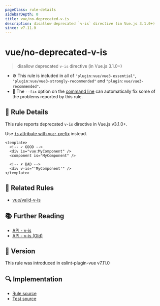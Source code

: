 ```yaml
---
pageClass: rule-details
sidebarDepth: 0
title: vue/no-deprecated-v-is
description: disallow deprecated `v-is` directive (in Vue.js 3.1.0+)
since: v7.11.0
---
```

# vue/no-deprecated-v-is

> disallow deprecated `v-is` directive (in Vue.js 3.1.0+)

- :gear: This rule is included in all of `"plugin:vue/vue3-essential"`, `"plugin:vue/vue3-strongly-recommended"` and `"plugin:vue/vue3-recommended"`.
- :wrench: The `--fix` option on the [command line](https://eslint.org/docs/user-guide/command-line-interface#fixing-problems) can automatically fix some of the problems reported by this rule.

## :book: Rule Details

This rule reports deprecated `v-is` directive in Vue.js v3.1.0+.

Use [`is` attribute with `vue:` prefix](https://v3.vuejs.org/api/special-attributes.html#is) instead.

<eslint-code-block fix :rules="{'vue/no-deprecated-v-is': ['error']}">

```vue
<template>
  <!-- ✓ GOOD -->
  <div is="vue:MyComponent" />
  <component is="MyComponent" />
  
  <!-- ✗ BAD -->
  <div v-is="'MyComponent'" />
</template>
```

</eslint-code-block>

## :couple: Related Rules

- [vue/valid-v-is]

[vue/valid-v-is]: ./valid-v-is.md

## :books: Further Reading

- [API - v-is](https://v3.vuejs.org/api/directives.html#v-is)
- [API - v-is (Old)](https://github.com/vuejs/docs-next/blob/008613756c3d781128d96b64a2d27f7598f8f548/src/api/directives.md#v-is)

## :rocket: Version

This rule was introduced in eslint-plugin-vue v7.11.0

## :mag: Implementation

- [Rule source](https://github.com/vuejs/eslint-plugin-vue/blob/master/lib/rules/no-deprecated-v-is.js)
- [Test source](https://github.com/vuejs/eslint-plugin-vue/blob/master/tests/lib/rules/no-deprecated-v-is.js)
